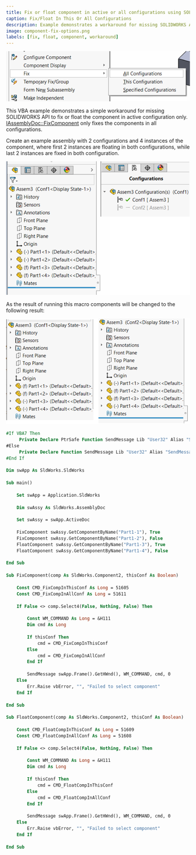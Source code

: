 ```yaml
---
title: Fix or float component in active or all configurations using SOLIDWORKS API
caption: Fix/Float In This Or All Configurations
description: Example demonstrates a workaround for missing SOLIDWORKS API for fixing or floating the component in the active or all configuration
image: component-fix-options.png
labels: [fix, float, component, workaround]
---
```

![Options to fix component](component-fix-options.png)

This VBA example demonstrates a simple workaround for missing SOLIDWORKS API to fix or float the component in active configuration only. [IAssemblyDoc::FixComponent](https://help.solidworks.com/2017/english/api/sldworksapi/solidworks.interop.sldworks~solidworks.interop.sldworks.iassemblydoc~fixcomponent.html) only fixes the components in all configurations.

Create an example assembly with 2 configurations and 4 instances of the component, where first 2 instances are floating in both configurations, while last 2 instances are fixed in both configuration.

![Initial state of example](component-initial-state.png)

As the result of running this macro components will be changed to the following result:

![Result of running the macro](component-fix-result.png)

~~~ vb
#If VBA7 Then
     Private Declare PtrSafe Function SendMessage Lib "User32" Alias "SendMessageA" (ByVal hWnd As Long, ByVal wMsg As Long, ByVal wParam As Long, lParam As Any) As Long
#Else
     Private Declare Function SendMessage Lib "User32" Alias "SendMessageA" (ByVal hWnd As Long, ByVal wMsg As Long, ByVal wParam As Long, lParam As Any) As Long
#End If

Dim swApp As SldWorks.SldWorks

Sub main()

    Set swApp = Application.SldWorks
    
    Dim swAssy As SldWorks.AssemblyDoc
    
    Set swAssy = swApp.ActiveDoc
    
    FixComponent swAssy.GetComponentByName("Part1-1"), True
    FixComponent swAssy.GetComponentByName("Part1-2"), False
    FloatComponent swAssy.GetComponentByName("Part1-3"), True
    FloatComponent swAssy.GetComponentByName("Part1-4"), False
    
End Sub

Sub FixComponent(comp As SldWorks.Component2, thisConf As Boolean)

    Const CMD_FixCompInThisConf As Long = 51605
    Const CMD_FixCompInAllConf As Long = 51611
    
    If False <> comp.Select4(False, Nothing, False) Then
        
        Const WM_COMMAND As Long = &H111
        Dim cmd As Long
        
        If thisConf Then
            cmd = CMD_FixCompInThisConf
        Else
            cmd = CMD_FixCompInAllConf
        End If
        
        SendMessage swApp.Frame().GetHWnd(), WM_COMMAND, cmd, 0
    Else
        Err.Raise vbError, "", "Failed to select component"
    End If
    
End Sub

Sub FloatComponent(comp As SldWorks.Component2, thisConf As Boolean)
    
    Const CMD_FloatCompInThisConf As Long = 51609
    Const CMD_FloatCompInAllConf As Long = 51608
    
    If False <> comp.Select4(False, Nothing, False) Then
        
        Const WM_COMMAND As Long = &H111
        Dim cmd As Long
        
        If thisConf Then
            cmd = CMD_FloatCompInThisConf
        Else
            cmd = CMD_FloatCompInAllConf
        End If
        
        SendMessage swApp.Frame().GetHWnd(), WM_COMMAND, cmd, 0
    Else
        Err.Raise vbError, "", "Failed to select component"
    End If
    
End Sub
~~~


